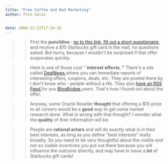```yaml
---
title: "Free Coffee and Bad Marketing"
author: Pito Salas


date: 2004-12-22T17:34:35
---
```



>>

>> First the **punchline** : [go to this link, fill out a short
questionaire,](<http://www.successandyou.net/RAC/>) and receive a $15
Starbucks gift card in the mail, no questions asked. But hurry, because I
wouldn't be surprised if that offer evaporates quickly.

>>

>> Here is one of those cool " **internet effects. "** There's a site called
[DealNews ](<http://www.dealnews.com>)where you can immediate reports of
interesting offers, coupons, deals, etc. They are posted there by I don't know
who - people without a life. They also [have an RSS Feed
](<http://content.dealnews.com/dealnews/rss/last-twenty.xml>)for you
[BlogBridge ](<http://www.blogbridge.com>)users. That's how I found out about
the offer.

>>

>> Anyway, some Oracle Reseller **thought** that offering a $15 prize to all
comers would be a **good** way to get some market research done. What is wrong
with that thought? I wonder what the **quality** of their information will be.

>>

>> People are **rational actors** and will do exactly what is in their best
interests, as long as you define "best interests" really broadly. So you need
to be very thoughtful about the visible and not so visible incentives you put
out there because you will influence the outcome directly, and may have to
issue a **lot** of Starbucks gift cards!


